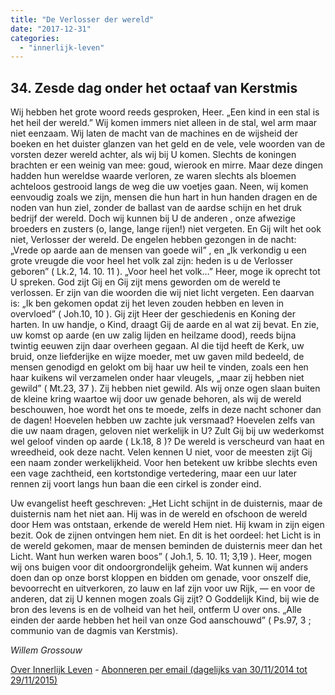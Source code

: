 ```yaml
---
title: "De Verlosser der wereld"
date: "2017-12-31"
categories: 
  - "innerlijk-leven"
---
```


## 34\. Zesde dag onder het octaaf van Kerstmis

Wij hebben het grote woord reeds gesproken, Heer. „Een kind in een stal is het heil der wereld.” Wij komen immers niet alleen in de stal, wel arm maar niet eenzaam. Wij laten de macht van de machines en de wijsheid der boeken en het duister glanzen van het geld en de vele, vele woorden van de vorsten dezer wereld achter, als wij bij U komen. Slechts de koningen brachten er een weinig van mee: goud, wierook en mirre. Maar deze dingen hadden hun wereldse waarde verloren, ze waren slechts als bloemen achteloos gestrooid langs de weg die uw voetjes gaan. Neen, wij komen eenvoudig zoals we zijn, mensen die hun hart in hun handen dragen en de noden van hun ziel, zonder de ballast van de aardse schijn en het druk bedrijf der wereld. Doch wij kunnen bij U de anderen , onze afwezige broeders en zusters (o, lange, lange rijen!) niet vergeten. En Gij wilt het ook niet, Verlosser der wereld. De engelen hebben gezongen in de nacht: „Vrede op aarde aan de mensen van goede wil” , en „Ik verkondig u een grote vreugde die voor heel het volk zal zijn: heden is u de Verlosser geboren” ( Lk.2, 14. 10. 11 ). „Voor heel het volk…” Heer, moge ik oprecht tot U spreken. God zijt Gij en Gij zijt mens geworden om de wereld te verlossen. Er zijn van die woorden die wij niet licht vergeten. Een daarvan is: „Ik ben gekomen opdat zij het leven zouden hebben en leven in overvloed” ( Joh.10, 10 ). Gij zijt Heer der geschiedenis en Koning der harten. In uw handje, o Kind, draagt Gij de aarde en al wat zij bevat. En zie, uw komst op aarde (en uw zalig lijden en heilzame dood), reeds bijna twintig eeuwen zijn daar overheen gegaan. Al die tijd heeft de Kerk, uw bruid, onze liefderijke en wijze moeder, met uw gaven mild bedeeld, de mensen genodigd en gelokt om bij haar uw heil te vinden, zoals een hen haar kuikens wil verzamelen onder haar vleugels, „maar zij hebben niet gewild” ( Mt.23, 37 ). Zij hebben niet gewild. Als wij onze ogen slaan buiten de kleine kring waartoe wij door uw genade behoren, als wij de wereld beschouwen, hoe wordt het ons te moede, zelfs in deze nacht schoner dan de dagen! Hoevelen hebben uw zachte juk versmaad? Hoevelen zelfs van die uw naam dragen, geloven niet werkelijk in U? Zult Gij bij uw wederkomst wel geloof vinden op aarde ( Lk.18, 8 )? De wereld is verscheurd van haat en wreedheid, ook deze nacht. Velen kennen U niet, voor de meesten zijt Gij een naam zonder werkelijkheid. Voor hen betekent uw kribbe slechts even een vage zachtheid, een kortstondige vertedering, maar een uur later rennen zij voort langs hun baan die een cirkel is zonder eind.

Uw evangelist heeft geschreven: „Het Licht schijnt in de duisternis, maar de duisternis nam het niet aan. Hij was in de wereld en ofschoon de wereld door Hem was ontstaan, erkende de wereld Hem niet. Hij kwam in zijn eigen bezit. Ook de zijnen ontvingen hem niet. En dit is het oordeel: het Licht is in de wereld gekomen, maar de mensen beminden de duisternis meer dan het Licht. Want hun werken waren boos” ( Joh.1, 5. 10. 11; 3,19 ). Heer, mogen wij ons buigen voor dit ondoorgrondelijk geheim. Wat kunnen wij anders doen dan op onze borst kloppen en bidden om genade, voor onszelf die, bevoorrecht en uitverkoren, zo lauw en laf zijn voor uw Rijk, — en voor de anderen, dat zij U kennen mogen zoals Gij zijt? O Goddelijk Kind, bij wie de bron des levens is en de volheid van het heil, ontferm U over ons. „Alle einden der aarde hebben het heil van onze God aanschouwd” ( Ps.97, 3 ; communio van de dagmis van Kerstmis).

_Willem Grossouw_

[Over Innerlijk Leven](http://www.gelovenleren.net/2014/11/27/een-jaar-lang-innerlijk-leven-op-geloven-leren/) - [Abonneren per email (dagelijks van 30/11/2014 tot 29/11/2015)](http://eepurl.com/9P3DT)
